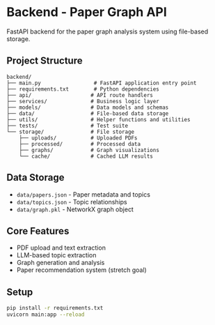 # Backend - Paper Graph API

FastAPI backend for the paper graph analysis system using file-based storage.

## Project Structure

```
backend/
├── main.py                 # FastAPI application entry point
├── requirements.txt        # Python dependencies
├── api/                   # API route handlers
├── services/              # Business logic layer
├── models/                # Data models and schemas
├── data/                  # File-based data storage
├── utils/                 # Helper functions and utilities
├── tests/                 # Test suite
└── storage/               # File storage
    ├── uploads/           # Uploaded PDFs
    ├── processed/         # Processed data
    ├── graphs/            # Graph visualizations
    └── cache/             # Cached LLM results
```

## Data Storage
- `data/papers.json` - Paper metadata and topics
- `data/topics.json` - Topic relationships
- `data/graph.pkl` - NetworkX graph object

## Core Features
- PDF upload and text extraction
- LLM-based topic extraction
- Graph generation and analysis
- Paper recommendation system (stretch goal)

## Setup
```bash
pip install -r requirements.txt
uvicorn main:app --reload
```
